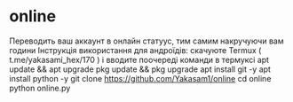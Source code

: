 # online
Переводить ваш аккаунт в онлайн статуус, тим самим накручуючи вам години
Інструкція використання для андроїдів:
скачуюте Termux
( t.me/yakasami_hex/170 )
і вводите поочереді команди в термуксі
apt update && apt upgrade 
pkg update && pkg upgrade
apt install git -y 
apt install python -y 
git clone https://github.com/Yakasam1/online
cd online
python online.py
